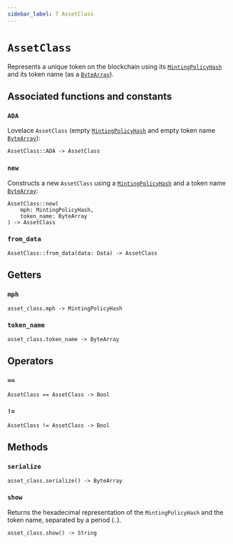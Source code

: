 ```yaml
---
sidebar_label: T AssetClass
---
```

# `AssetClass`

Represents a unique token on the blockchain using its [`MintingPolicyHash`](./mintingpolicyhash.md) and its token name (as a [`ByteArray`](./bytearray.md)).

## Associated functions and constants

### `ADA`

Lovelace `AssetClass` (empty [`MintingPolicyHash`](./mintingpolicyhash.md) and empty token name [`ByteArray`](./bytearray.md)):

```helios
AssetClass::ADA -> AssetClass
```

### `new`

Constructs a new `AssetClass` using a [`MintingPolicyHash`](./mintingpolicyhash.md) and a token name [`ByteArray`](./bytearray.md):

```helios
AssetClass::new(
    mph: MintingPolicyHash, 
    token_name: ByteArray
) -> AssetClass
```

### `from_data`

```helios
AssetClass::from_data(data: Data) -> AssetClass
```

## Getters

### `mph`

```helios
asset_class.mph -> MintingPolicyHash
```

### `token_name`

```helios
asset_class.token_name -> ByteArray
```

## Operators

### `==`

```helios
AssetClass == AssetClass -> Bool
```

### `!=`

```helios
AssetClass != AssetClass -> Bool
```

## Methods

### `serialize`

```helios
asset_class.serialize() -> ByteArray
```

### `show`

Returns the hexadecimal representation of the `MintingPolicyHash` and the token name, separated by a period (`.`).

```helios
asset_class.show() -> String
```